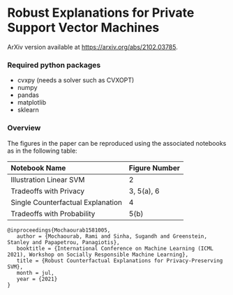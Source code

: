 # Robust Explanations for Private Support Vector Machines

ArXiv version available at https://arxiv.org/abs/2102.03785.


### Required python packages

- cvxpy (needs a solver such as CVXOPT)
- numpy
- pandas
- matplotlib
- sklearn

### Overview 

The figures in the paper can be reproduced using the associated notebooks as in the following table:

| Notebook Name                     | Figure Number |
| :-------------------------------- | :------------ |
| Illustration Linear SVM           | 2             |
| Tradeoffs with Privacy            | 3, 5(a), 6    |
| Single Counterfactual Explanation | 4             |
| Tradeoffs with Probability        | 5(b)          |


```
@inproceedings{Mochaourab1581005,
   author = {Mochaourab, Rami and Sinha, Sugandh and Greenstein, Stanley and Papapetrou, Panagiotis},
   booktitle = {International Conference on Machine Learning (ICML 2021), Workshop on Socially Responsible Machine Learning},
   title = {Robust Counterfactual Explanations for Privacy-Preserving SVM},
   month = jul,
   year = {2021}
}
